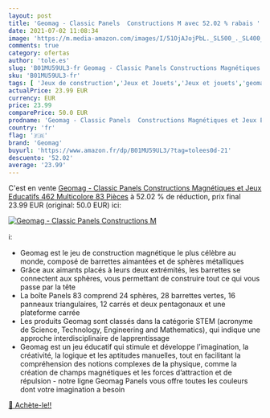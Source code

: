 ```yaml
---
layout: post
title: 'Geomag - Classic Panels  Constructions M avec 52.02 % rabais '
date: 2021-07-02 11:08:34
image: 'https://m.media-amazon.com/images/I/51OjAJojPbL._SL500_._SL400_.jpg'
comments: true
category: ofertas
author: 'tole.es'
slug: 'B01MU59UL3-fr Geomag - Classic Panels Constructions Magnétiques et Jeux...'
sku: 'B01MU59UL3-fr'
tags: [ 'Jeux de construction','Jeux et Jouets','Jeux et jouets','geomag', ]
actualPrice: 23.99 EUR
currency: EUR
price: 23.99
comparePrice: 50.0 EUR
prodname: 'Geomag - Classic Panels  Constructions Magnétiques et Jeux Educatifs  462  Multicolore  83 Pièces'
country: 'fr'
flag: '🇫🇷'
brand: 'Geomag'
buyurl: 'https://www.amazon.fr/dp/B01MU59UL3/?tag=tolees0d-21'
descuento: '52.02'
average: '23.99'
---
```


C'est en vente [Geomag - Classic Panels  Constructions Magnétiques et Jeux Educatifs  462  Multicolore  83 Pièces](https://www.amazon.fr/dp/B01MU59UL3/?tag=tolees0d-21)  à  52.02 % de réduction, prix final  23.99 EUR (original: 50.0 EUR) ici:

[![Geomag - Classic Panels  Constructions M](https://m.media-amazon.com/images/I/51OjAJojPbL._SL500_._SL400_.jpg)](https://www.amazon.fr/dp/B01MU59UL3/?tag=tolees0d-21)

ℹ️:

- Geomag est le jeu de construction magnétique le plus célèbre au monde, composé de barrettes aimantées et de sphères métalliques
- Grâce aux aimants placés à leurs deux extrémités, les barrettes se connectent aux sphères, vous permettant de construire tout ce qui vous passe par la tête
- La boîte Panels 83 comprend 24 sphères, 28 barrettes vertes, 16 panneaux triangulaires, 12 carrés et deux pentagonaux et une plateforme carrée
- Les produits Geomag sont classés dans la catégorie STEM (acronyme de Science, Technology, Engineering and Mathematics), qui indique une approche interdisciplinaire de lapprentissage
- Geomag est un jeu éducatif qui stimule et développe l’imagination, la créativité, la logique et les aptitudes manuelles, tout en facilitant la compréhension des notions complexes de la physique, comme la création de champs magnétiques et les forces d’attraction et de répulsion - notre ligne Geomag Panels vous offre toutes les couleurs dont votre imagination a besoin

[🛒 Achète-le!!](https://www.amazon.fr/dp/B01MU59UL3/?tag=tolees0d-21)

